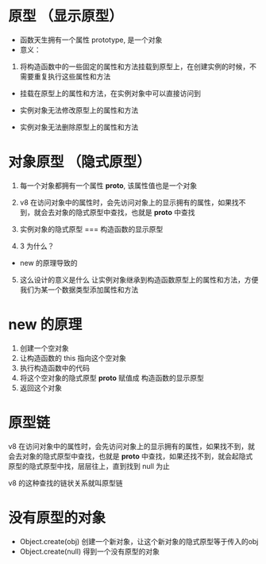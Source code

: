 # 原型 （显示原型）
- 函数天生拥有一个属性 prototype, 是一个对象
- 意义：
 1. 将构造函数中的一些固定的属性和方法挂载到原型上，在创建实例的时候，不需要重复执行这些属性和方法

- 挂载在原型上的属性和方法，在实例对象中可以直接访问到

- 实例对象无法修改原型上的属性和方法
- 实例对象无法删除原型上的属性和方法


# 对象原型 （隐式原型）
1. 每一个对象都拥有一个属性 __proto__, 该属性值也是一个对象
2. v8 在访问对象中的属性时，会先访问对象上的显示拥有的属性，如果找不到，就会去对象的隐式原型中查找，也就是 __proto__ 中查找

3. 实例对象的隐式原型 === 构造函数的显示原型

4. 3 为什么？
 - new 的原理导致的

5. 这么设计的意义是什么
 让实例对象继承到构造函数原型上的属性和方法，方便我们为某一个数据类型添加属性和方法



# new 的原理
1. 创建一个空对象
2. 让构造函数的 this 指向这个空对象
3. 执行构造函数中的代码
4. 将这个空对象的隐式原型 __proto__ 赋值成 构造函数的显示原型
5. 返回这个对象


# 原型链
v8 在访问对象中的属性时，会先访问对象上的显示拥有的属性，如果找不到，就会去对象的隐式原型中查找，也就是 __proto__ 中查找，如果还找不到，就会起隐式原型的隐式原型中找，层层往上，直到找到 null 为止 


 v8 的这种查找的链状关系就叫原型链


# 没有原型的对象
 - Object.create(obj)  创建一个新对象，让这个新对象的隐式原型等于传入的obj
 - Object.create(null) 得到一个没有原型的对象
